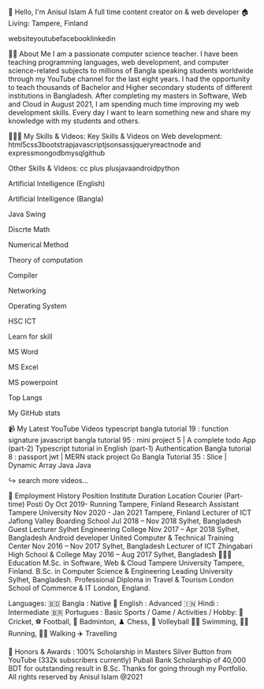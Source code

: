 
👋 Hello, I'm Anisul Islam
A full time content creator on & web developer
🏠   Living: Tampere, Finland

websiteyoutubefacebooklinkedin


👨‍🏫   About Me
I am a passionate computer science teacher. I have been teaching programming languages, web development, and computer science-related subjects to millions of Bangla speaking students worldwide through my YouTube channel for the last eight years. I had the opportunity to teach thousands of Bachelor and Higher secondary students of different institutions in Bangladesh. After completing my masters in Software, Web and Cloud in August 2021, I am spending much time improving my web development skills. Every day I want to learn something new and share my knowledge with my students and others.


👨🏽‍💻   My Skills & Videos:
Key Skills & Videos on Web development:
html5css3bootstrapjavascriptjsonsassjqueryreactnode and expressmongodbmysqlgithub




Other Skills & Videos:
cc plus plusjavaandroidpython




Artificial Intelligence (English)

Artificial Intelligence (Bangla)

Java Swing

Discrte Math

Numerical Method

Theory of computation

Compiler

Networking

Operating System

HSC ICT

Learn for skill

MS Word

MS Excel

MS powerpoint


Top Langs

My GitHub stats


📹   My Latest YouTube Videos
typescript bangla tutorial 19 : function signature
javascript bangla tutorial 95 : mini project 5 | A complete todo App (part-2)
Typescript tutorial in English (part-1)
Authentication Bangla tutorial 8 : passport jwt | MERN stack project
Go Bangla Tutorial 35 : Slice | Dynamic Array
Java Java

↪️   search more videos...


💼   Employment History
Position	Institute	Duration	Location
Courier (Part-time)	Posti Oy	Oct 2019- Running	Tampere, Finland
Research Assistant	Tampere University	Nov 2020 - Jan 2021	Tampere, Finland
Lecturer of ICT	Jaflong Valley Boarding School	Jul 2018 – Nov 2018	Sylhet, Bangladesh
Guest Lecturer	Sylhet Engineering College	Nov 2017 – Apr 2018	Sylhet, Bangladesh
Android developer	United Computer & Technical Training Center	Nov 2016 – Nov 2017	Sylhet, Bangladesh
Lecturer of ICT	Zhingabari High School & College	May 2016 – Aug 2017	Sylhet, Bangladesh
👨🏻‍🎓   Education
M.Sc. in Software, Web & Cloud
Tampere University
Tampere, Finland.
B.Sc. in Computer Science & Engineering
Leading University
Sylhet, Bangladesh.
Professional Diploma in Travel & Tourism
London School of Commerce & IT
London, England.

Languages:
🇧🇩 Bangla : Native
🏴󠁧󠁢󠁥󠁮󠁧󠁿 English : Advanced
🇮🇳 Hindi : Intermediate
🇧🇷 Portugues : Basic
Sports / Game / Activities / Hobby:
🏏 Cricket, ⚽ Football, 🏸 Badminton, ♟️ Chess, 🏐 Volleyball
🏊‍♂️ Swimming, 🏃‍♂️ Running, 🚶‍♂️ Walking
✈️ Travelling

🏅 Honors & Awards :
100% Scholarship in Masters
Silver Button from YouTube (332k subscribers currently)
Pubali Bank Scholarship of 40,000 BDT for outstanding result in B.Sc.
Thanks for going through my Portfolio. All rights reserved by Anisul Islam @2021

